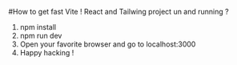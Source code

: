 #How to get fast Vite ! React and Tailwing project un and running ?

1. npm install
2. npm run dev
3. Open your favorite browser and go to localhost:3000
4. Happy hacking !
